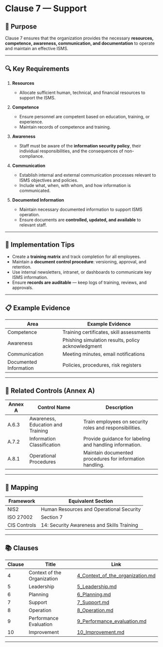 # Clause 7 — Support

## 🎯 Purpose
Clause 7 ensures that the organization provides the necessary **resources, competence, awareness, communication, and documentation** to operate and maintain an effective ISMS.

---

## 🔍 Key Requirements

1. **Resources**  
   - Allocate sufficient human, technical, and financial resources to support the ISMS.

2. **Competence**  
   - Ensure personnel are competent based on education, training, or experience.  
   - Maintain records of competence and training.

3. **Awareness**  
   - Staff must be aware of the **information security policy**, their individual responsibilities, and the consequences of non-compliance.

4. **Communication**  
   - Establish internal and external communication processes relevant to ISMS objectives and policies.  
   - Include what, when, with whom, and how information is communicated.

5. **Documented Information**  
   - Maintain necessary documented information to support ISMS operation.  
   - Ensure documents are **controlled, updated, and available** to relevant staff.

---

## 🧠 Implementation Tips

- Create a **training matrix** and track completion for all employees.  
- Maintain a **document control procedure**: versioning, approval, and retention.  
- Use internal newsletters, intranet, or dashboards to communicate key ISMS information.  
- Ensure **records are auditable** — keep logs of training, reviews, and approvals.

---

## 📋 Example Evidence

| Area | Example Evidence |
|------|-----------------|
| Competence | Training certificates, skill assessments |
| Awareness | Phishing simulation results, policy acknowledgment |
| Communication | Meeting minutes, email notifications |
| Documented Information | Policies, procedures, risk registers |

---

## 🔗 Related Controls (Annex A)

| Annex A | Control Name | Description |
|----------|---------------|-------------|
| A.6.3 | Awareness, Education and Training | Train employees on security roles and responsibilities. |
| A.7.2 | Information Classification | Provide guidance for labeling and handling information. |
| A.8.1 | Operational Procedures | Maintain documented procedures for information handling. |

---

## 🧩 Mapping

| Framework | Equivalent Section |
|------------|--------------------|
| NIS2 | Human Resources and Operational Security |
| ISO 27002 | Section 7 |
| CIS Controls | 14: Security Awareness and Skills Training |

---

## 📚 Clauses

| Clause | Title | Link |
|--------|-------|------|
| 4 | Context of the Organization | [4_Context_of_the_organization.md](./4_Context_of_the_organization.md) |
| 5 | Leadership | [5_Leadership.md](./5_Leadership.md) |
| 6 | Planning | [6_Planning.md](./6_Planning.md) |
| 7 | Support | [7_Support.md](./7_Support.md) |
| 8 | Operation | [8_Operation.md](./8_Operation.md) |
| 9 | Performance Evaluation | [9_Performance_evaluation.md](./9_Performance_evaluation.md) |
| 10 | Improvement | [10_Improvement.md](./10_Improvement.md) |

---
